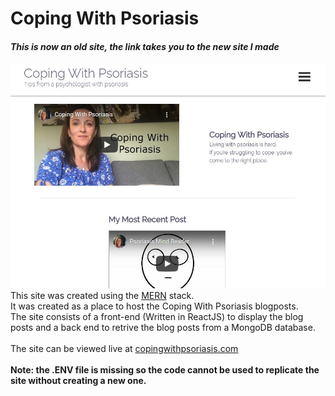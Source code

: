 # Coping With Psoriasis
#### _This is now an old site, the link takes you to the new site I made_
<img src="https://github.com/DylanBarratt/CopingWithPsoriasis/blob/main/main.jfif" alt="post"/>
This site was created using the <a href="https://www.mongodb.com/mern-stack">MERN</a> stack. <br />
It was created as a place to host the Coping With Psoriasis blogposts. <br />
The site consists of a front-end (Written in ReactJS) to display the blog posts and a back end to retrive the blog posts from a MongoDB database. <br />
<br />
The site can be viewed live at <a href="https://copingwithpsoriasis.com/">copingwithpsoriasis.com</a> <br />
<br />
<b> Note: the .ENV file is missing so the code cannot be used to replicate the site without creating a new one. </b>
